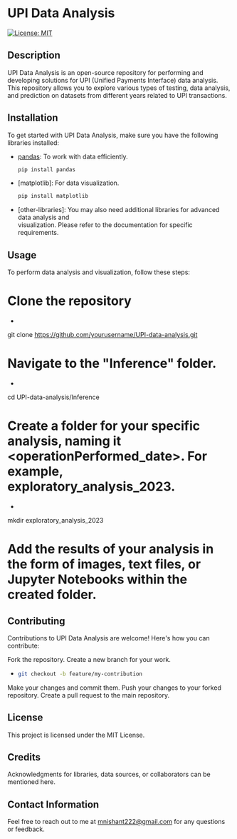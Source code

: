 # UPI Data Analysis

[![License: MIT](https://img.shields.io/badge/License-MIT-yellow.svg)](https://opensource.org/licenses/MIT)

## Description

UPI Data Analysis is an open-source repository for performing and developing solutions for UPI (Unified Payments Interface) data analysis. This repository allows you to explore various types of testing, data analysis, and prediction on datasets from different years related to UPI transactions.

## Installation

To get started with UPI Data Analysis, make sure you have the following libraries installed:

- [pandas](https://pandas.pydata.org/): To work with data efficiently.
  ```bash
  pip install pandas
- [matplotlib]: For data visualization.
  ```bash
  pip install matplotlib
- [other-libraries]: You may also need additional libraries for advanced data analysis and   
   visualization. Please refer to the documentation for specific requirements.

## Usage

To perform data analysis and visualization, follow these steps:

# Clone the repository
- ```bash
git clone https://github.com/yourusername/UPI-data-analysis.git

# Navigate to the "Inference" folder.
- ```bash
cd UPI-data-analysis/Inference

# Create a folder for your specific analysis, naming it <operationPerformed_date>. For example, exploratory_analysis_2023.

- ```bash
mkdir exploratory_analysis_2023

# Add the results of your analysis in the form of images, text files, or Jupyter Notebooks within the created folder.


## Contributing
Contributions to UPI Data Analysis are welcome! Here's how you can contribute:

Fork the repository.
Create a new branch for your work.
- ```bash
  git checkout -b feature/my-contribution

Make your changes and commit them.
Push your changes to your forked repository.
Create a pull request to the main repository.

## License

This project is licensed under the MIT License.

## Credits

Acknowledgments for libraries, data sources, or collaborators can be mentioned here.

## Contact Information

Feel free to reach out to me at mnishant222@gmail.com for any questions or feedback.
